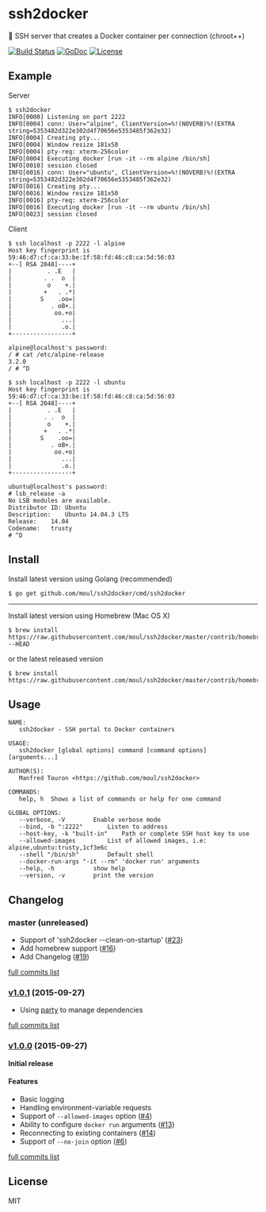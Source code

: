 # ssh2docker
:wrench: SSH server that creates a Docker container per connection (chroot++)

[![Build Status](https://travis-ci.org/moul/ssh2docker.svg?branch=master)](https://travis-ci.org/moul/ssh2docker)
[![GoDoc](https://godoc.org/github.com/moul/ssh2docker?status.svg)](https://godoc.org/github.com/moul/ssh2docker)
[![License](https://img.shields.io/github/license/moul/ssh2docker.svg)](https://github.com/moul/ssh2docker/blob/master/LICENSE)

## Example

Server

```console
$ ssh2docker
INFO[0000] Listening on port 2222
INFO[0004] conn: User="alpine", ClientVersion=%!(NOVERB)%!(EXTRA string=5353482d322e302d4f70656e5353485f362e32)
INFO[0004] Creating pty...
INFO[0004] Window resize 181x50
INFO[0004] pty-req: xterm-256color
INFO[0004] Executing docker [run -it --rm alpine /bin/sh]
INFO[0010] session closed
INFO[0016] conn: User="ubuntu", ClientVersion=%!(NOVERB)%!(EXTRA string=5353482d322e302d4f70656e5353485f362e32)
INFO[0016] Creating pty...
INFO[0016] Window resize 181x50
INFO[0016] pty-req: xterm-256color
INFO[0016] Executing docker [run -it --rm ubuntu /bin/sh]
INFO[0023] session closed
```

Client

```console
$ ssh localhost -p 2222 -l alpine
Host key fingerprint is 59:46:d7:cf:ca:33:be:1f:58:fd:46:c8:ca:5d:56:03
+--[ RSA 2048]----+
|          . .E   |
|         . .  o  |
|          o    +.|
|         +   . .*|
|        S    .oo=|
|           . oB+.|
|            oo.+o|
|              ...|
|              .o.|
+-----------------+

alpine@localhost's password:
/ # cat /etc/alpine-release
3.2.0
/ # ^D
```

```console
$ ssh localhost -p 2222 -l ubuntu
Host key fingerprint is 59:46:d7:cf:ca:33:be:1f:58:fd:46:c8:ca:5d:56:03
+--[ RSA 2048]----+
|          . .E   |
|         . .  o  |
|          o    +.|
|         +   . .*|
|        S    .oo=|
|           . oB+.|
|            oo.+o|
|              ...|
|              .o.|
+-----------------+

ubuntu@localhost's password:
# lsb_release -a
No LSB modules are available.
Distributor ID:	Ubuntu
Description:	Ubuntu 14.04.3 LTS
Release:	14.04
Codename:	trusty
# ^D
```

## Install

Install latest version using Golang (recommended)

```console
$ go get github.com/moul/ssh2docker/cmd/ssh2docker
```

---

Install latest version using Homebrew (Mac OS X)

```console
$ brew install https://raw.githubusercontent.com/moul/ssh2docker/master/contrib/homebrew/assh.rb --HEAD

```

or the latest released version

```console
$ brew install https://raw.githubusercontent.com/moul/ssh2docker/master/contrib/homebrew/assh.rb

```

## Usage

```
NAME:
   ssh2docker - SSH portal to Docker containers

USAGE:
   ssh2docker [global options] command [command options] [arguments...]

AUTHOR(S):
   Manfred Touron <https://github.com/moul/ssh2docker>

COMMANDS:
   help, h	Shows a list of commands or help for one command

GLOBAL OPTIONS:
   --verbose, -V		Enable verbose mode
   --bind, -b ":2222"		Listen to address
   --host-key, -k "built-in"	Path or complete SSH host key to use
   --allowed-images 		List of allowed images, i.e: alpine,ubuntu:trusty,1cf3e6c
   --shell "/bin/sh"		Default shell
   --docker-run-args "-it --rm"	'docker run' arguments
   --help, -h			show help
   --version, -v		print the version
```

## Changelog

### master (unreleased)

* Support of 'ssh2docker --clean-on-startup' ([#23](https://github.com/moul/ssh2docker/issues/23))
* Add homebrew support ([#16](https://github.com/moul/ssh2docker/issues/16))
* Add Changelog ([#19](https://github.com/moul/ssh2docker/issues/19))

[full commits list](https://github.com/moul/ssh2docker/compare/v1.0.1...master)

### [v1.0.1](https://github.com/moul/ssh2docker/releases/tag/v1.0.1) (2015-09-27)

* Using [party](https://github.com/mjibson/party) to manage dependencies

[full commits list](https://github.com/moul/ssh2docker/compare/v1.0.0...v1.0.1)

### [v1.0.0](https://github.com/moul/ssh2docker/releases/tag/v1.0.0) (2015-09-27)

**Initial release**

#### Features

* Basic logging
* Handling environment-variable requests
* Support of `--allowed-images` option ([#4](https://github.com/moul/ssh2docker/issues/4))
* Ability to configure `docker run` arguments ([#13](https://github.com/moul/ssh2docker/issues/13))
* Reconnecting to existing containers ([#14](https://github.com/moul/ssh2docker/issues/14))
* Support of `--no-join` option ([#6](https://github.com/moul/ssh2docker/issues/6))

[full commits list](https://github.com/moul/ssh2docker/compare/a398db225cefe1d1de642217be1c06d6c5d721b0...v1.0.0)

## License

MIT
